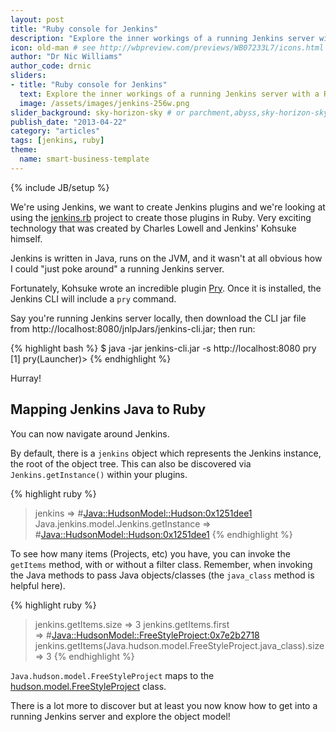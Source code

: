 ```yaml
---
layout: post
title: "Ruby console for Jenkins"
description: "Explore the inner workings of a running Jenkins server with a Ruby console using Pry" # Used in /articles.html listing
icon: old-man # see http://wbpreview.com/previews/WB07233L7/icons.html
author: "Dr Nic Williams"
author_code: drnic
sliders:
- title: "Ruby console for Jenkins"
  text: Explore the inner workings of a running Jenkins server with a Ruby console using Pry
  image: /assets/images/jenkins-256w.png
slider_background: sky-horizon-sky # or parchment,abyss,sky-horizon-sky from /assets/sliders
publish_date: "2013-04-22"
category: "articles"
tags: [jenkins, ruby]
theme:
  name: smart-business-template
---
```

{% include JB/setup %}

We're using Jenkins, we want to create Jenkins plugins and we're looking at using the [jenkins.rb](https://github.com/jenkinsci/jenkins.rb) project to create those plugins in Ruby. Very exciting technology that was created by Charles Lowell and Jenkins' Kohsuke himself.

Jenkins is written in Java, runs on the JVM, and it wasn't at all obvious how I could "just poke around" a running Jenkins server.

Fortunately, Kohsuke wrote an incredible plugin [Pry](https://wiki.jenkins-ci.org/display/JENKINS/Pry+Plugin). Once it is installed, the Jenkins CLI will include a `pry` command.

Say you're running Jenkins server locally, then download the CLI jar file from http://localhost:8080/jnlpJars/jenkins-cli.jar; then run:

{% highlight bash %}
$ java -jar jenkins-cli.jar -s http://localhost:8080 pry
[1] pry(Launcher)>
{% endhighlight %}

Hurray!

## Mapping Jenkins Java to Ruby

You can now navigate around Jenkins.

By default, there is a `jenkins` object which represents the Jenkins instance, the root of the object tree. This can also be discovered via `Jenkins.getInstance()` within your plugins.

{% highlight ruby %}
> jenkins
=> #<Java::HudsonModel::Hudson:0x1251dee1>
> Java.jenkins.model.Jenkins.getInstance
=> #<Java::HudsonModel::Hudson:0x1251dee1>
{% endhighlight %}

To see how many items (Projects, etc) you have, you can invoke the `getItems` method, with or without a filter class. Remember, when invoking the Java methods to pass Java objects/classes (the `java_class` method is helpful here).

{% highlight ruby %}
> jenkins.getItems.size
=> 3
> jenkins.getItems.first                                               
=> #<Java::HudsonModel::FreeStyleProject:0x7e2b2718>
> jenkins.getItems(Java.hudson.model.FreeStyleProject.java_class).size
=> 3
{% endhighlight %}

`Java.hudson.model.FreeStyleProject` maps to the [hudson.model.FreeStyleProject](https://github.com/jenkinsci/jenkins/blob/master/core/src/main/java/hudson/model/FreeStyleProject.java) class.

There is a lot more to discover but at least you now know how to get into a running Jenkins server and explore the object model!